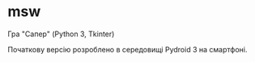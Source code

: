 # msw
Гра "Сапер" (Python 3, Tkinter)

Початкову версію розроблено в середовищі Pydroid 3 на смартфоні.
